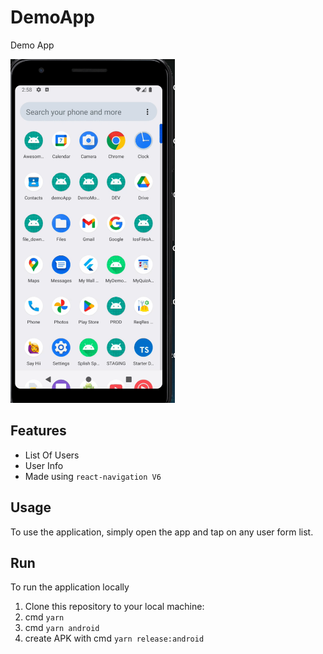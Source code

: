 # DemoApp

Demo App

<img src="video.gif" height="550"/>

## Features

- List Of Users
- User Info
- Made using `react-navigation V6`

## Usage

To use the application, simply open the app and tap on any user form list.

## Run

To run the application locally

1. Clone this repository to your local machine:
2. cmd `yarn`
3. cmd `yarn android`
4. create APK with cmd `yarn release:android`

